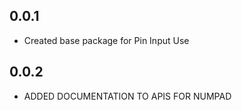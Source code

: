 ## 0.0.1

- Created base package for Pin Input Use

## 0.0.2

- ADDED DOCUMENTATION TO APIS FOR NUMPAD
